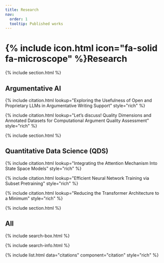 ```yaml
---
title: Research
nav:
  order: 1
  tooltip: Published works
---
```


# {% include icon.html icon="fa-solid fa-microscope" %}Research


{% include section.html %}

## Argumentative AI

{% include citation.html lookup="Exploring the Usefulness of Open and Proprietary LLMs in Argumentative Writing Support" style="rich" %}

{% include citation.html lookup="Let’s discuss! Quality Dimensions and Annotated Datasets for Computational Argument Quality Assessment" style="rich" %}

{% include section.html %}

## Quantitative Data Science (QDS)
{% include citation.html lookup="Integrating the Attention Mechanism Into State Space Models" style="rich" %}

{% include citation.html lookup="Efficient Neural Network Training via Subset Pretraining" style="rich" %}

{% include citation.html lookup="Reducing the Transformer Architecture to a Minimum" style="rich" %}

{% include section.html %}

## All

{% include search-box.html %}

{% include search-info.html %}

{% include list.html data="citations" component="citation" style="rich" %}
